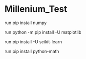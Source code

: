 # Millenium_Test

run
pip install numpy

run
python -m pip install -U matplotlib

run
pip install -U scikit-learn

run
pip install python-math
